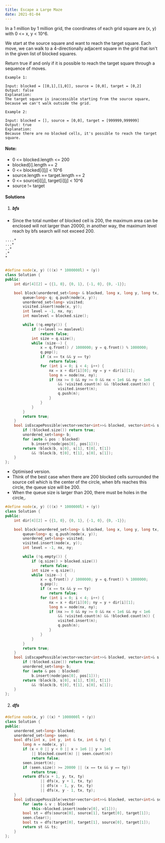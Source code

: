 ```yaml
---
title: Escape a Large Maze
date: 2021-01-04
---
```

In a 1 million by 1 million grid, the coordinates of each grid square are (x, y) with 0 <= x, y < 10^6.

We start at the source square and want to reach the target square.  Each move, we can walk to a 4-directionally adjacent square in the grid that isn't in the given list of blocked squares.

Return true if and only if it is possible to reach the target square through a sequence of moves.

 

```
Example 1:

Input: blocked = [[0,1],[1,0]], source = [0,0], target = [0,2]
Output: false
Explanation: 
The target square is inaccessible starting from the source square, because we can't walk outside the grid.

Example 2:

Input: blocked = [], source = [0,0], target = [999999,999999]
Output: true
Explanation: 
Because there are no blocked cells, it's possible to reach the target square.
```
 

#### Note:

-    0 <= blocked.length <= 200
-    blocked[i].length == 2
-    0 <= blocked[i][j] < 10^6
-    source.length == target.length == 2
-    0 <= source[i][j], target[i][j] < 10^6
-    source != target


#### Solutions

1. ##### bfs

- Since the total number of blocked cell is 200, the maximum area can be enclosed will not larger than 20000, in another way, the maximum level reach by bfs search will not exceed 200.

```
....*
...*
..*
.*
*
```


```cpp

#define node(x, y) (((x) * 1000000l) + (y))
class Solution {
public:
    int dir[4][2] = {{1, 0}, {0, 1}, {-1, 0}, {0, -1}};

    bool block(unordered_set<long> & blocked, long x, long y, long tx, long ty) {
        queue<long> q; q.push(node(x, y));
        unordered_set<long> visited;
        visited.insert(node(x, y));
        int level = -1, nx, ny;
        int maxlevel = blocked.size();

        while (!q.empty()) {
            if (++level >= maxlevel)
                return false;
            int size = q.size();
            while (size--) {
                x = q.front() / 1000000; y = q.front() % 1000000;
                q.pop();
                if (x == tx && y == ty)
                    return false;
                for (int i = 0; i < 4; i++) {
                    nx = x + dir[i][0]; ny = y + dir[i][1];
                    long n = node(nx, ny);
                    if (nx >= 0 && ny >= 0 && nx < 1e6 && ny < 1e6
                        && !visited.count(n) && !blocked.count(n)) {
                        visited.insert(n);
                        q.push(n);
                    }
                }
            }
        }
        return true;
    }
    bool isEscapePossible(vector<vector<int>>& blocked, vector<int>& s, vector<int>& t) {
        if (!blocked.size()) return true;
        unordered_set<long> b;
        for (auto & pos : blocked)
            b.insert(node(pos[0], pos[1]));
        return !block(b, s[0], s[1], t[0], t[1])
            && !block(b, t[0], t[1], s[0], s[1]);
    }
};
```


- Optimised version.
- Think of the best case when there are 200 blocked cells surrounded the source cell which is the center of the circle, when bfs reaches this circle, the queue size will be 200.
- When the queue size is larger than 200, there must be holes in the circle,.

```cpp
#define node(x, y) (((x) * 1000000l) + (y))
class Solution {
public:
    int dir[4][2] = {{1, 0}, {0, 1}, {-1, 0}, {0, -1}};

    bool block(unordered_set<long> & blocked, long x, long y, long tx, long ty) {
        queue<long> q; q.push(node(x, y));
        unordered_set<long> visited;
        visited.insert(node(x, y));
        int level = -1, nx, ny;

        while (!q.empty()) {
            if (q.size() > blocked.size())
                return false;
            int size = q.size();
            while (size--) {
                x = q.front() / 1000000; y = q.front() % 1000000;
                q.pop();
                if (x == tx && y == ty)
                    return false;
                for (int i = 0; i < 4; i++) {
                    nx = x + dir[i][0]; ny = y + dir[i][1];
                    long n = node(nx, ny);
                    if (nx >= 0 && ny >= 0 && nx < 1e6 && ny < 1e6
                        && !visited.count(n) && !blocked.count(n)) {
                        visited.insert(n);
                        q.push(n);
                    }
                }
            }
        }
        return true;
    }
    bool isEscapePossible(vector<vector<int>>& blocked, vector<int>& s, vector<int>& t) {
        if (!blocked.size()) return true;
        unordered_set<long> b;
        for (auto & pos : blocked)
            b.insert(node(pos[0], pos[1]));
        return !block(b, s[0], s[1], t[0], t[1])
            && !block(b, t[0], t[1], s[0], s[1]);
    }
};
```

2. ##### dfs

```cpp
#define node(x, y) ((x) * 1000000l + (y))
class Solution {
public:
    unordered_set<long> blocked;
    unordered_set<long> seen;
    bool dfs(int x, int y, int & tx, int & ty) {
        long n = node(x, y);
        if (x < 0 || y < 0 || x > 1e6 || y > 1e6 
            || blocked.count(n) || seen.count(n))
            return false;
        seen.insert(n);
        if (seen.size() >= 20000 || (x == tx && y == ty))
            return true;
        return dfs(x + 1, y, tx, ty)
                || dfs(x, y + 1, tx, ty)
                || dfs(x - 1, y, tx, ty)
                || dfs(x, y - 1, tx, ty);
    }
    bool isEscapePossible(vector<vector<int>>& blocked, vector<int>& source, vector<int>& target) {
        for (auto & v : blocked)
            this->blocked.insert(node(v[0], v[1]));
        bool st = dfs(source[0], source[1], target[0], target[1]);
        seen.clear();
        bool ts = dfs(target[0], target[1], source[0], target[1]);
        return st && ts;
    }
};
```